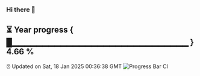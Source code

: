 ### Hi there 👋
⏳ Year progress { █▁▁▁▁▁▁▁▁▁▁▁▁▁▁▁▁▁▁▁▁▁▁▁▁▁▁▁▁▁ } 4.66 %
---
⏰ Updated on Sat, 18 Jan 2025 00:36:38 GMT
![Progress Bar CI](https://github.com/Moyi321/Moyi321/workflows/Progress%20Bar%20CI/badge.svg)
